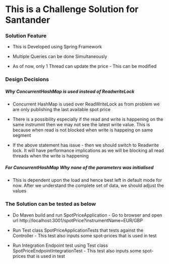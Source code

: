 <h1>This is a Challenge Solution for Santander</h1>

<h3> Solution Feature</h3>

  -   This is Developed using Spring Framework
  
  -   Multiple Queries can be done Simultaneously
  
  -   As of now, only 1 Thread can update the price - This can be modified

<h3>Design Decisions</h3>
<h5>Why ConcurrentHashMap is used instead of ReadwriteLock</h5>

  - Concurrent HashMap is used over ReadWriteLock as from problem we are only publishing the last available spot price

  - There is a possibility especially if the read and write is happening on the same instrumnt then we may not see the latest write value. This is because when read is not blocked when write is happeing on same segment 
  
  - If the above statement has issue - then we should switch to Readwrite lock. It will have performance implications as we will be blocking all read threads when the write is happening 

<h5>For ConcurrentHashMap Why none of the parameters was initialised</h5>
  
  - This is dependent upon the load and hence best left in default mode for now. After we understand the complete set of data, we should adjust the values 
  

<h3>The Solution can be tested as below</h3> 
  
  - Do Maven build and run SpotPriceApplication - Go to browser and open url http://localhost:3001/spotPrice?instrumentName=EUR/GBP
  
  - Run Test class SpotPriceApplicationTests that tests against the Controller - This test also inputs some spot-prices that is used in test
  
  - Run Integration Endpoint test using Test class SpotPriceEndpointIntegrationTest - This test also inputs some spot-prices that is used in test
  
  

